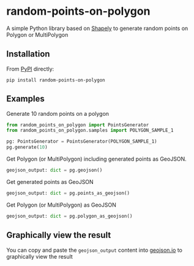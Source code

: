 # random-points-on-polygon

A simple Python library based on [Shapely](https://github.com/shapely/shapely) to generate random points on Polygon or MultiPolygon

## Installation

From [PyPI](https://pypi.org/project/random-points-on-polygon/) directly:

```
pip install random-points-on-polygon
```

## Examples

Generate 10 random points on a polygon
```python
from random_points_on_polygon import PointsGenerator
from random_points_on_polygon.samples import POLYGON_SAMPLE_1

pg: PointsGenerator = PointsGenerator(POLYGON_SAMPLE_1)
pg.generate(10)
```

Get Polygon (or MultiPolygon) including generated points as GeoJSON. 
```python
geojson_output: dict = pg.geojson()
```

Get generated points as GeoJSON
```python
geojson_output: dict = pg.points_as_geojson()
```

Get Polygon (or MultiPolygon) as GeoJSON
```python
geojson_output: dict = pg.polygon_as_geojson()
```

## Graphically view the result
You can copy and paste the ```geojson_output``` content into [geojson.io](https://geojson.io) to graphically view the result






